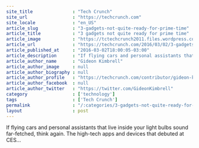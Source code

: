 ```yaml
---
site_title               : "Tech Crunch"
site_url                 : "https://techcrunch.com"
site_locale              : "en_US"
article_slug             : "3-gadgets-not-quite-ready-for-prime-time"
article_title            : "3 gadgets not quite ready for prime time"
article_image            : "https://tctechcrunch2011.files.wordpress.com/2016/03/23632731924_25f63ebeb8_k.jpg?w=764&h=400&crop=1"
article_url              : "https://techcrunch.com/2016/03/02/3-gadgets/"
article_published_at     : "2016-03-02T18:00:05-03:00"
article_description      : "If flying cars and personal assistants that live inside your light bulbs sound far-fetched, think again. The high-tech apps and devices that debuted at CES..."
article_author_name      : "Gideon Kimbrell"
article_author_image     : null
article_author_biography : null
article_author_profile   : "https://techcrunch.com/contributor/gideon-kimbrell/"
article_author_facebook  : null
article_author_twitter   : "https://twitter.com/GideonKimbrell"
category                 : ['technology']
tags                     : ['Tech Crunch']
permalink                : "/:categories/3-gadgets-not-quite-ready-for-prime-time/"
layout                   : post
---
```


If flying cars and personal assistants that live inside your light bulbs sound far-fetched, think again. The high-tech apps and devices that debuted at CES...
